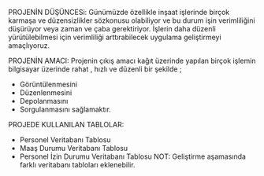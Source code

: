 PROJENİN DÜŞÜNCESi:
Günümüzde özellikle inşaat işlerinde birçok karmaşa ve düzensizlikler sözkonusu olabiliyor ve bu durum işin verimliliğini düşürüyor veya zaman ve çaba gerektiriyor.
İşlerin daha düzenli yürütülebilmesi için verimliliği arttırabilecek uygulama geliştirmeyi amaçlıyoruz. 

PROJENİN AMACI:
Projenin çıkış amacı kağıt üzerinde yapılan birçok işlemin bilgisayar üzerinde rahat , hızlı ve düzenli bir şekilde ;
- Görüntülenmesini
- Düzenlenmesini
- Depolanmasını
- Sorgulanmasını sağlamaktır.

PROJEDE KULLANILAN TABLOLAR:
- Personel Veritabanı Tablosu
- Maaş Durumu Veritabanı Tablosu
- Personel İzin Durumu Veritabanı Tablosu
NOT: Geliştirme aşamasında farklı veritabanı tabloları eklenebilir. 
